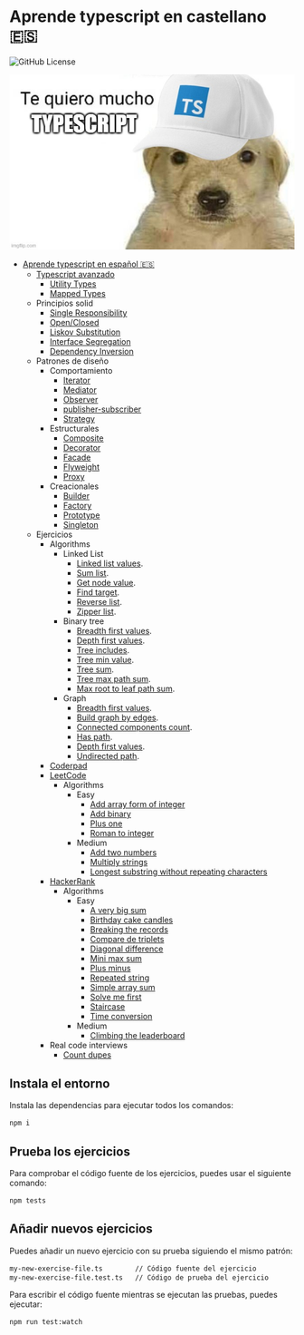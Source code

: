 # Aprende typescript en castellano 🇪🇸

![GitHub License](https://img.shields.io/github/license/javierlopezdeancos/aprende-go)

![perrete cuqui con una gorra de typescript declarando su amor por el](./assets/readme.jpg)

- [Aprende typescript en español 🇪🇸](advanced/advanced.md#aprende-typescript-en-espaol)
  - [Typescript avanzado](advanced/advanced.md#typescript-avanzado)
    - [Utility Types](advanced/advanced.md#utility-types)
    - [Mapped Types](advanced/advanced.md#mapped-types)
  - Principios solid
    - [Single Responsibility](solid/s-single-responsibility.md)
    - [Open/Closed](solid/o-open-closed.md)
    - [Liskov Substitution](solid/l-liskov-substitution.md)
    - [Interface Segregation](solid/i-interface-segregation.md)
    - [Dependency Inversion](solid/d-dependency-inversion.md)
  - Patrones de diseño
    - Comportamiento
      - [Iterator](patterns/behavioral/iterator.md)
      - [Mediator](patterns/behavioral/mediator.md)
      - [Observer](patterns/behavioral/observer.md)
      - [publisher-subscriber](patterns/behavioral/publisher-subscriber.md)
      - [Strategy](patterns/behavioral/strategy.md)
    - Estructurales
      - [Composite](design-patterns/structural/composite.md)
      - [Decorator](design-patterns/structural/decorator.md)
      - [Facade](design-patterns/structural/facade.md)
      - [Flyweight](design-patterns/structural/flyweight.md)
      - [Proxy](design-patterns/structural/proxy.md)
    - Creacionales
      - [Builder](design-patterns/creational/builder.md)
      - [Factory](design-patterns/creational/factory.md)
      - [Prototype](design-patterns/creational/prototype.md)
      - [Singleton](design-patterns/creational/singleton.md)
  - Ejercicios
    - Algorithms
      - Linked List
        - [Linked list values](exercises/algorithms/linked-list/linked-list-values.md).
        - [Sum list](exercises/algorithms/linked-list/sum-list.md).
        - [Get node value](exercises/algorithms/linked-list/get-node-value.md).
        - [Find target](exercises/algorithms/linked-list/find-target.md).
        - [Reverse list](exercises/algorithms/linked-list/reverse-list.md).
        - [Zipper list](exercises/algorithms/linked-list/zipper-lists.md).
      - Binary tree
        - [Breadth first values](exercises/algorithms/binary-tree/breadth-first-values.md).
        - [Depth first values](exercises/algorithms/binary-tree/depth-first-values.md).
        - [Tree includes](exercises/algorithms/binary-tree/tree-includes.md).
        - [Tree min value](exercises/algorithms/binary-tree/tree-min-value.md).
        - [Tree sum](exercises/algorithms/binary-tree/tree-sum.md).
        - [Tree max path sum](exercises/algorithms/binary-tree/tree-max-path-sum.md).
        - [Max root to leaf path sum](exercises/algorithms/binary-tree/max-root-to-leaf-path-sum.md).
      - Graph
        - [Breadth first values](exercises/algorithms/graph/breadth-first-values.md).
        - [Build graph by edges](exercises/algorithms/graph/build-graph-by-edges.md).
        - [Connected components count](exercises/algorithms/graph/connected-components-count.md).
        - [Has path](exercises/algorithms/graph/has-path.md).
        - [Depth first values](exercises/algorithms/graph/depth-first-values.md).
        - [Undirected path](exercises/algorithms/graph/undirected-path.md).
    - [Coderpad](https://coderpad.io)
    - [LeetCode](https://leetcode.com)
      - Algorithms
        - Easy
          - [Add array form of integer](exercises/leet-code/algorithms/easy/add-to-array-form-of-integers.md)
          - [Add binary](exercises/leet-code/algorithms/easy/add-binary.md)
          - [Plus one](exercises/leet-code/algorithms/easy/plus-one.md)
          - [Roman to integer](exercises/leet-code/algorithms/easy/roman-to-integer.md)
        - Medium
          - [Add two numbers](exercises/leet-code/algorithms/medium/add-two-numbers.md)
          - [Multiply strings](https://leetcode.com/problems/multiply-strings/)
          - [Longest substring without repeating characters](exercises/leet-code/algorithms/medium/longest-substring-without-repeating-characters.md)
    - [HackerRank](https://www.hackerrank.com)
      - Algorithms
        - Easy
          - [A very big sum](exercises/hacker-rank/algorithms/easy/a-very-big-sum.md)
          - [Birthday cake candles](exercises/hacker-rank/algorithms/easy/birthday-cake-candles.md)
          - [Breaking the records](exercises/hacker-rank/algorithms/easy/breaking-the-records.md)
          - [Compare de triplets](exercises/hacker-rank/algorithms/easy/compare-the-triplets.md)
          - [Diagonal difference](exercises/hacker-rank/algorithms/easy/diagonal-difference.md)
          - [Mini max sum](exercises/hacker-rank/algorithms/easy/mini-max-sum.md)
          - [Plus minus](exercises/hacker-rank/algorithms/easy/plus-minus.md)
          - [Repeated string](exercises/hacker-rank/algorithms/easy/repeated-string.md)
          - [Simple array sum](exercises/hacker-rank/algorithms/easy/simple-array-sum.md)
          - [Solve me first](exercises/hacker-rank/algorithms/easy/solve-me-first.md)
          - [Staircase](exercises/hacker-rank/algorithms/easy/staircase.md)
          - [Time conversion](exercises/hacker-rank/algorithms/easy/time-conversion.md)
        - Medium
          - [Climbing the leaderboard](exercises/hacker-rank/algorithms/medium/climbing-the-leaderboard.md)
    - Real code interviews
      - [Count dupes](./src/real-code-interviews/count-dupes.md)

## Instala el entorno

Instala las dependencias para ejecutar todos los comandos:

```bash
npm i
```

## Prueba los ejercicios

Para comprobar el código fuente de los ejercicios, puedes usar el siguiente comando:

```bash
npm tests
```

## Añadir nuevos ejercicios

Puedes añadir un nuevo ejercicio con su prueba siguiendo el mismo patrón:

```text
my-new-exercise-file.ts        // Código fuente del ejercicio
my-new-exercise-file.test.ts   // Código de prueba del ejercicio
```

Para escribir el código fuente mientras se ejecutan las pruebas, puedes ejecutar:

```bash
npm run test:watch
```
